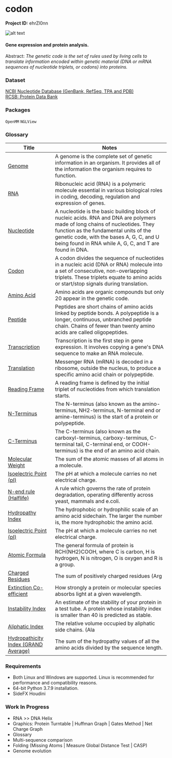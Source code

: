 # codon

**Project ID:** ehrZl0nn

![alt text](https://github.com/epochlab/CODONEXPR/blob/main/sample.png)

#### Gene expression and protein analysis.
Abstract: *The genetic code is the set of rules used by living cells to translate information encoded within genetic material (DNA or mRNA sequences of nucleotide triplets, or codons) into proteins.*

### Dataset
[NCBI Nucleotide Database (GenBank, RefSeq, TPA and PDB)](https://www.ncbi.nlm.nih.gov/nuccore/)<br />
[RCSB: Protein Data Bank](https://www.rcsb.org)

### Packages
`OpenMM` `NGLView`

### Glossary
Title | Notes
------- | -------
[Genome](https://en.wikipedia.org/wiki/Genome) | A genome is the complete set of genetic information in an organism. It provides all of the information the organism requires to function.
[RNA](https://en.wikipedia.org/wiki/RNA) | Ribonucleic acid (RNA) is a polymeric molecule essential in various biological roles in coding, decoding, regulation and expression of genes.
[Nucleotide](https://en.wikipedia.org/wiki/Nucleotide) | A nucleotide is the basic building block of nucleic acids. RNA and DNA are polymers made of long chains of nucleotides. They function as the fundamental units of the genetic code, with the bases A, G, C, and U being found in RNA while A, G, C, and T are found in DNA.
[Codon](https://en.wikipedia.org/wiki/Genetic_code) | A codon divides the sequence of nucleotides in a nucleic acid (DNA or RNA) molecule into a set of consecutive, non-overlapping triplets. These triplets equate to amino acids or start/stop signals during translation.
[Amino Acid](https://en.wikipedia.org/wiki/Amino_acid) | Amino acids are organic compounds but only 20 appear in the genetic code.
[Peptide](https://en.wikipedia.org/wiki/Peptide) | Peptides are short chains of amino acids linked by peptide bonds. A polypeptide is a longer, continuous, unbranched peptide chain. Chains of fewer than twenty amino acids are called oligopeptides.
[Transcription](https://en.wikipedia.org/wiki/Transcription_(biology)) | Transcription is the first step in gene expression. It involves copying a gene's DNA sequence to make an RNA molecule.
[Translation](https://en.wikipedia.org/wiki/Translation) | Messenger RNA (mRNA) is decoded in a ribosome, outside the nucleus, to produce a specific amino acid chain or polypeptide.
[Reading Frame](https://en.wikipedia.org/wiki/Reading_frame) | A reading frame is defined by the initial triplet of nucleotides from which translation starts.
[N-Terminus](https://en.wikipedia.org/wiki/N-terminus) | The N-terminus (also known as the amino-terminus, NH2-terminus, N-terminal end or amine-terminus) is the start of a protein or polypeptide.
[C-Terminus](https://en.wikipedia.org/wiki/C-terminus) | The C-terminus (also known as the carboxyl-terminus, carboxy-terminus, C-terminal tail, C-terminal end, or COOH-terminus) is the end of an amino acid chain.
[Molecular Weight](https://en.wikipedia.org/wiki/Molecular_mass) | The sum of the atomic masses of all atoms in a molecule.
[Isoelectric Point (pI)](https://en.wikipedia.org/wiki/Isoelectric_point) | The pH at which a molecule carries no net electrical charge.
[N-end rule (Halflife)](https://en.wikipedia.org/wiki/N-end_rule) | A rule which governs the rate of protein degradation, operating differently across yeast, mammals and e.coli.
[Hydropathy Index](https://en.wikipedia.org/wiki/Hydrophobicity_scales) | The hydrophobic or hydrophilic scale of an amino acid sidechain. The larger the number is, the more hydrophobic the amino acid.
[Isoelectric Point (pI)](https://en.wikipedia.org/wiki/Isoelectric_point) | The pH at which a molecule carries no net electrical charge.
[Atomic Formula](https://en.wikipedia.org/wiki/Chemical_element) | The general formula of protein is RCH(NH2)COOH, where C is carbon, H is hydrogen, N is nitrogen, O is oxygen and R is a group.
[Charged Residues](https://en.wikipedia.org/wiki/Proteinogenic_amino_acid) | The sum of positively charged residues (Arg | Lys | His) and negatively charged residues (Asp | Glu | Cys | Tyr).
[Extinction Co-efficient](https://en.wikipedia.org/wiki/Molar_attenuation_coefficient) | How strongly a protein or molecular species absorbs light at a given wavelength.
[Instability Index](https://en.wikipedia.org/wiki/Instability_index) | An estimate of the stability of your protein in a test tube. A protein whose instability index is smaller than 40 is predicted as stable.
[Aliphatic Index](http://www.russelllab.org/aas/aliphatic.html) | The relative volume occupied by aliphatic side chains. (Ala | Val | Ile | Leu).
[Hydropathicity Index (GRAND Average)](https://en.wikipedia.org/wiki/Hydrophobicity_scales) | The sum of the hydropathy values of all the amino acids divided by the sequence length.

### Requirements
- Both Linux and Windows are supported. Linux is recommended for performance and compatibility reasons.
- 64-bit Python 3.7.9 installation.
- SideFX Houdini

### Work In Progress
- RNA >> DNA Helix
- Graphics: Protein Turntable | Huffman Graph | Gates Method | Net Charge Graph
- Glossary
- Multi-sequence comparison
- Folding (Missing Atoms | Measure Global Distance Test | CASP)
- Genome evolution
